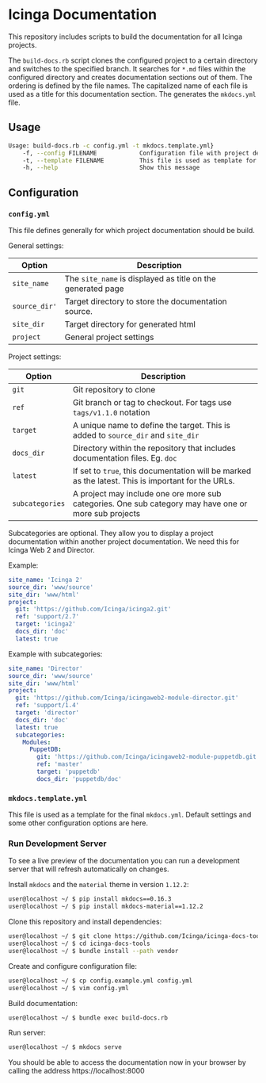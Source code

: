 # Icinga Documentation
This repository includes scripts to build the documentation for all Icinga projects.

The `build-docs.rb` script clones the configured project to a certain directory and switches to the specified
branch. It searches for `*.md` files within the configured directory and creates documentation sections out of them.
The ordering is defined by the file names. The capitalized name of each file is used as a title for this documentation
section. The generates the `mkdocs.yml` file. 

## Usage
``` bash
Usage: build-docs.rb -c config.yml -t mkdocs.template.yml}
    -f, --config FILENAME            Configuration file with project definition. Defaults to "config.yml"
    -t, --template FILENAME          This file is used as template for the generated mkdocs.yaml. Defaults to "mkdocs.template.yml"
    -h, --help                       Show this message
```

## Configuration

### `config.yml`
This file defines generally for which project documentation should be build.


General settings:

| Option        | Description                                                  |
| ------------- | ------------------------------------------------------------ |
| `site_name`   |  The `site_name` is displayed as title on the generated page |
| `source_dir'` | Target directory to store the documentation source.          |
| `site_dir`    | Target directory for generated html                          |
| `project`     | General project settings                                     |


Project settings:

| Option           | Description                                                  |
| --------------- | ------------------------------------------------------------ |
| `git`           | Git repository to clone                                                                               |
| `ref`           | Git branch or tag to checkout. For tags use `tags/v1.1.0` notation                                    |
| `target`        | A unique name to define the target. This is added to `source_dir` and `site_dir`                      |
| `docs_dir`      | Directory within the repository that includes documentation files. Eg. `doc`                          |
| `latest`        | If set to `true`, this documentation will be marked as the latest. This is important for the URLs.    |
| `subcategories` | A project may include one ore more sub categories. One sub category may have one or more sub projects |

Subcategories are optional. They allow you to display a project documentation within another project documentation.
We need this for Icinga Web 2 and Director.

Example: 

``` yaml
site_name: 'Icinga 2'
source_dir: 'www/source'
site_dir: 'www/html'
project:
  git: 'https://github.com/Icinga/icinga2.git'
  ref: 'support/2.7'
  target: 'icinga2'
  docs_dir: 'doc'
  latest: true
```

Example with subcategories:

``` yaml
site_name: 'Director'
source_dir: 'www/source'
site_dir: 'www/html'
project:
  git: 'https://github.com/Icinga/icingaweb2-module-director.git'
  ref: 'support/1.4'
  target: 'director'
  docs_dir: 'doc'
  latest: true
  subcategories:
    Modules:
      PuppetDB:
        git: 'https://github.com/Icinga/icingaweb2-module-puppetdb.git'
        ref: 'master'
        target: 'puppetdb'
        docs_dir: 'puppetdb/doc'
```

### `mkdocs.template.yml`
This file is used as a template for the final `mkdocs.yml`. Default settings and some other configuration options are
here.

### Run Development Server
To see a live preview of the documentation you can run a development server that will refresh automatically on changes.


Install `mkdocs` and the `material` theme in version `1.12.2`:

``` bash
user@localhost ~/ $ pip install mkdocs==0.16.3
user@localhost ~/ $ pip install mkdocs-material==1.12.2
```

Clone this repository and install dependencies:

``` bash
user@localhost ~/ $ git clone https://github.com/Icinga/icinga-docs-tools.git
user@localhost ~/ $ cd icinga-docs-tools
user@localhost ~/ $ bundle install --path vendor
```

Create and configure configuration file:

``` bash
user@localhost ~/ $ cp config.example.yml config.yml
user@localhost ~/ $ vim config.yml
```

Build documentation: 

``` bash
user@localhost ~/ $ bundle exec build-docs.rb
```

Run server: 

``` bash
user@localhost ~/ $ mkdocs serve
```

You should be able to access the documentation now in your browser by calling the address https://localhost:8000